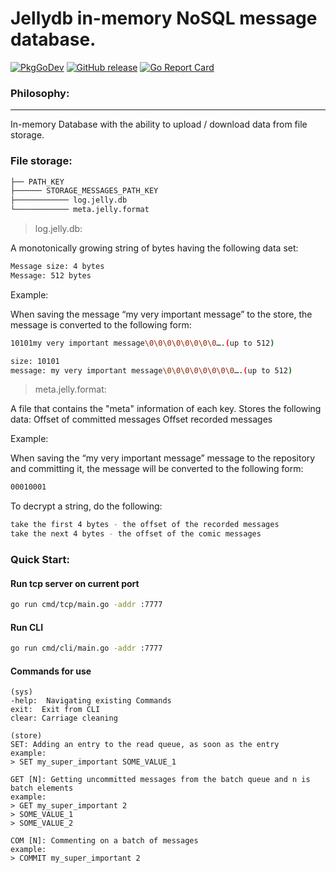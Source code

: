 # Jellydb in-memory NoSQL message database.
[![PkgGoDev](https://img.shields.io/badge/go.dev-docs-007d9c?style=flat-square&logo=go&logoColor=white)](https://pkg.go.dev/github.com/baibikov/jellydb)
[![GitHub release](https://img.shields.io/github/release/baibikov/jellyfish.svg?style=flat-square)](https://https://github.com/baibikov/jellydb/releases/latest)
[![Go Report Card](https://goreportcard.com/badge/github.com/baibikov/jellydb)](https://goreportcard.com/report/github.com/baibikov/jellydb)

### Philosophy:
-----------
In-memory Database with the ability to upload / download data from file storage.

### File storage:
```bash
├── PATH_KEY
├────── STORAGE_MESSAGES_PATH_KEY
├──────────── log.jelly.db
└──────────── meta.jelly.format
```

> log.jelly.db:

A monotonically growing string of bytes having the following data set:
```bash
Message size: 4 bytes
Message: 512 bytes
```

Example:

When saving the message “my very important message” to the store, the message is converted to the following form:

```bash
10101my very important message\0\0\0\0\0\0\0\0….(up to 512)

size: 10101
message: my very important message\0\0\0\0\0\0\0\0….(up to 512)
```

>meta.jelly.format:

A file that contains the "meta" information of each key.
Stores the following data:
Offset of committed messages
Offset recorded messages

Example:

When saving the “my very important message” message to the repository and committing it, the message will be converted to the following form:

```bash
00010001
```

To decrypt a string, do the following:
```bash
take the first 4 bytes - the offset of the recorded messages
take the next 4 bytes - the offset of the comic messages
```

### Quick Start:

#### Run tcp server on current port
```bash
go run cmd/tcp/main.go -addr :7777
```

#### Run CLI 
```bash
go run cmd/cli/main.go -addr :7777
```

#### Commands for use
```
(sys)
-help:  Navigating existing Commands
exit:  Exit from CLI
clear: Carriage cleaning

(store)
SET: Adding an entry to the read queue, as soon as the entry
example:
> SET my_super_important SOME_VALUE_1

GET [N]: Getting uncommitted messages from the batch queue and n is batch elements
example:
> GET my_super_important 2
> SOME_VALUE_1
> SOME_VALUE_2

COM [N]: Commenting on a batch of messages
example:
> COMMIT my_super_important 2
```